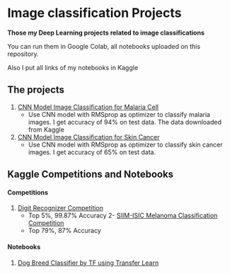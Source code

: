 # Image classification Projects

**Those my Deep Learning projects related to image classifications** 
<p> You can run them in Google Colab, all notebooks uploaded on this repository. </p>
<p> Also I put all links of my notebooks in Kaggle </p>

## The projects
1. [CNN Model Image Classification for Malaria Cell](https://colab.research.google.com/drive/1bS4FVYLMQ9PopFRFfTBHLqivZ0z_C91z?usp=sharing)
   - Use CNN model with RMSprop as optimizer to classify malaria images. I get accuracy of 94% on test data. The data downloaded from Kaggle
2. [CNN Model Image Classification for Skin Cancer](https://colab.research.google.com/drive/1mT6gY3rLm4oXYf5IaIfEjZuwTSDolBNU?usp=sharing)
   - Use CNN model with RMSprop as optimizer to classify skin cancer images. I get accuracy of 65% on test data. 
   
   
   
   
## Kaggle Competitions and Notebooks 
#### Competitions
1. [Digit Recognizer Competition](https://www.kaggle.com/mohamedtayser/cnn-with-tpu-for-mnist)
   - Top 5%, 99.87% Accuracy
2- [SIIM-ISIC Melanoma Classification Competition](https://www.kaggle.com/mohamedtayser/siim-isic-melanoma-classification)
   - Top 79%, 87% Accuracy
#### Notebooks
1. [Dog Breed Classifier by TF using Transfer Learn
](https://www.kaggle.com/mohamedtayser/dog-breed-classifier-by-tf-using-transfer-learn)
  
